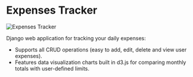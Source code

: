 # Expenses Tracker

![Expenses Tracker](https://github.com/johnnymetz/dj_expenses_tracker/blob/master/expenses/static/expenses/images/favicon/favicon.ico?raw=true)

Django web application for tracking your daily expenses:
- Supports all CRUD operations (easy to add, edit, delete and view user expenses).
- Features data visualization charts built in d3.js for comparing monthly totals with user-defined limits.